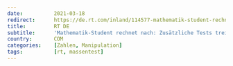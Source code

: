 ```yaml
---
date:          2021-03-18
redirect:      https://de.rt.com/inland/114577-mathematik-student-rechnet-nach-zusatzliche/
title:         RT DE
subtitle:      'Mathematik-Student rechnet nach: Zusätzliche Tests treiben Inzidenzen künstlich in die Höhe'
country:       COM
categories:    [Zahlen, Manipulation]
tags:          [rt, massentest]
---
```


